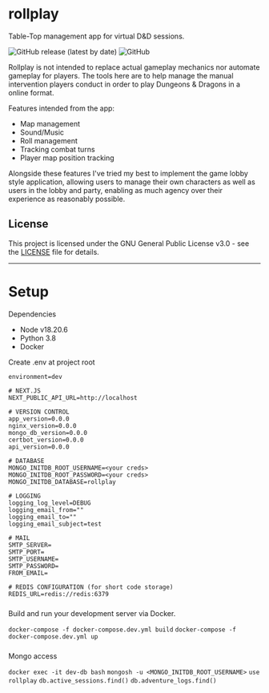 # rollplay
Table-Top management app for virtual D&D sessions.

![GitHub release (latest by date)](https://img.shields.io/github/v/release/nuclearsheep540/rollplay?include_prereleases)
![GitHub](https://img.shields.io/github/license/nuclearsheep540/rollplay)

Rollplay is not intended to replace actual gameplay mechanics nor automate gameplay for players. The tools here are to help manage the manual intervention players conduct in order to play Dungeons & Dragons in a online format.

Features intended from the app:
- Map management
- Sound/Music
- Roll management
- Tracking combat turns
- Player map position tracking

Alongside these features I've tried my best to implement the game lobby style application, allowing users to manage their own characters as well as users in the lobby and party, enabling as much agency over their experience as reasonably possible.

## License
This project is licensed under the GNU General Public License v3.0 - see the [LICENSE](LICENSE) file for
details.

---

# Setup

Dependencies
- Node v18.20.6
- Python 3.8
- Docker


Create .env at project root
```
environment=dev

# NEXT.JS
NEXT_PUBLIC_API_URL=http://localhost

# VERSION CONTROL
app_version=0.0.0
nginx_version=0.0.0
mongo_db_version=0.0.0
certbot_version=0.0.0
api_version=0.0.0

# DATABASE
MONGO_INITDB_ROOT_USERNAME=<your creds>
MONGO_INITDB_ROOT_PASSWORD=<your creds>
MONGO_INITDB_DATABASE=rollplay

# LOGGING
logging_log_level=DEBUG
logging_email_from=""
logging_email_to=""
logging_email_subject=test

# MAIL
SMTP_SERVER=
SMTP_PORT=
SMTP_USERNAME=
SMTP_PASSWORD=
FROM_EMAIL=

# REDIS CONFIGURATION (for short code storage)
REDIS_URL=redis://redis:6379

```

###
Build and run your development server via Docker.

`docker-compose -f docker-compose.dev.yml build`
`docker-compose -f docker-compose.dev.yml up`


###
Mongo access

`docker exec -it dev-db bash`
`mongosh -u <MONGO_INITDB_ROOT_USERNAME>`
`use rollplay`
`db.active_sessions.find()`
`db.adventure_logs.find()`

